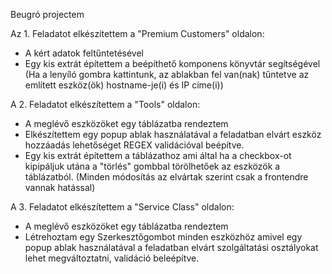 Beugró projectem

Az 1. Feladatot elkészítettem a "Premium Customers" oldalon:
- A kért adatok feltűntetésével
- Egy kis extrát építettem a beépíthető komponens könyvtár segítségével
(Ha a lenyíló gombra kattintunk, az ablakban fel van(nak) tűntetve az említett eszköz(ök) hostname-je(i) és IP címe(i))

A 2. Feladatot elkészítettem a "Tools" oldalon:
- A meglévő eszközöket egy táblázatba rendeztem
- Elkészítettem egy popup ablak használatával a feladatban elvárt eszköz hozzáadás lehetőséget REGEX validációval beépítve.
- Egy kis extrát építettem a táblázathoz ami által ha a checkbox-ot kipipáljuk utána a "törlés" gombbal törölhetőek az eszközök a táblázatból. (Minden módosítás az elvártak szerint csak a frontendre vannak hatással)

A 3. Feladatot elkészítettem a "Service Class" oldalon:
- A meglévő eszközöket egy táblázatba rendeztem
- Létrehoztam egy Szerkesztőgombot minden eszközhöz amivel egy popup ablak használatával a feladatban elvárt szolgáltatási osztályokat lehet megváltoztatni, validáció beleépítve.
